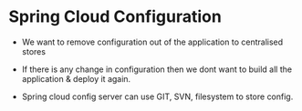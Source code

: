 # Spring Cloud Configuration

- We want to remove configuration out of the application to centralised stores 

- If there is any change in configuration then we dont want to build all the application & deploy it again.

- Spring cloud config server can use GIT, SVN, filesystem to store config. 

